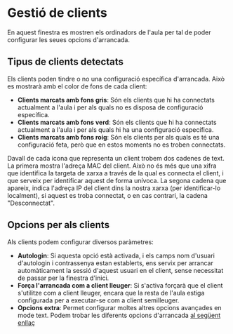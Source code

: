 # Gestió de clients

En aquest finestra es mostren els ordinadors de l'aula per tal de poder configurar les seues opcions d'arrancada.

## Tipus de clients detectats

Els clients poden tindre o no una configuració específica d'arrancada. Això es mostrarà amb el color de fons de cada client:

* **Clients marcats amb fons gris**: Són els clients que hi ha connectats actualment a l'aula i per als quals no es disposa de configuració específica.
* **Clients marcats amb fons verd**: Són els clients que hi ha connectats actualment a l'aula i per als quals hi ha una configuració específica.
* **Clients marcats amb fons roig**: Són els clients per als quals es té una configuració feta, però que en estos moments no es troben connectats.

Davall de cada icona que representa un client trobem dos cadenes de text. La primera mostra l'adreça MAC del client. Això no és més que una xifra que identifica la targeta de xarxa a través de la qual es connecta el client, i que serveix per identificar aquest de forma unívoca. La segona cadena que apareix, indica l'adreça IP del client dins la nostra xarxa (per identificar-lo localment), si aquest es troba connectat, o en cas contrari, la cadena "Desconnectat".

## Opcions per als clients

Als clients podem configurar diversos paràmetres:

* **Autologin**: Si aquesta opció està activada, i els camps nom d'usuari d'autologin i contrassenya estan establerts, ens servix per arrancar automàticament la sessió d'aquest usuari en el client, sense necessitat de passar per la finestra d'inici.
* **Força l'arrancada com a client lleuger**: Si s'activa forçarà que el client s'utilitze com a client lleuger, encara que la resta de l'aula estiga configurada per a executar-se com a client semilleuger.
* **Opcions extra**: Permet configurar moltes altres opcions avançades en mode text. Podem trobar les diferents opcions d'arrancada <a href="http://manpages.ubuntu.com/manpages/trusty/man5/lts.conf.5.html" target="_blank">al següent enllaç</a>
